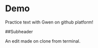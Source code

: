 # Demo

Practice text with Gwen on github platform!

##Subheader

An edit made on clone from terminal.

